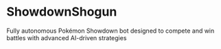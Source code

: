 # ShowdownShogun
Fully autonomous Pokémon Showdown bot designed to compete and win battles with advanced AI-driven strategies
